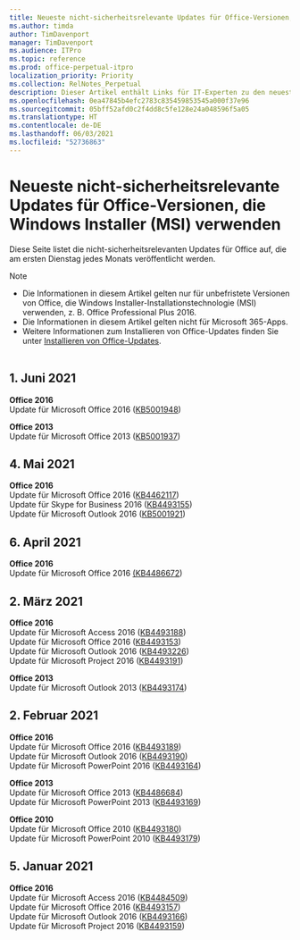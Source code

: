 ```yaml
---
title: Neueste nicht-sicherheitsrelevante Updates für Office-Versionen, die Windows Installer (MSI) verwenden
ms.author: timda
author: TimDavenport
manager: TimDavenport
ms.audience: ITPro
ms.topic: reference
ms.prod: office-perpetual-itpro
localization_priority: Priority
ms.collection: RelNotes_Perpetual
description: Dieser Artikel enthält Links für IT-Experten zu den neuesten nicht-sicherheitsrelevanten Updateinformationen für dauerhafte Versionen von Office 2016, Office 2013 und Office 2010
ms.openlocfilehash: 0ea47845b4efc2783c835459853545a000f37e96
ms.sourcegitcommit: 05bff52afd0c2f4dd8c5fe128e24a048596f5a05
ms.translationtype: HT
ms.contentlocale: de-DE
ms.lasthandoff: 06/03/2021
ms.locfileid: "52736863"
---
```

# <a name="latest-non-security-updates-for-versions-of-office-that-use-windows-installer-msi"></a>Neueste nicht-sicherheitsrelevante Updates für Office-Versionen, die Windows Installer (MSI) verwenden

Diese Seite listet die nicht-sicherheitsrelevanten Updates für Office auf, die am ersten Dienstag jedes Monats veröffentlicht werden.

> [!NOTE]
> - Die Informationen in diesem Artikel gelten nur für unbefristete Versionen von Office, die Windows Installer-Installationstechnologie (MSI) verwenden, z. B. Office Professional Plus 2016.
> - Die Informationen in diesem Artikel gelten nicht für Microsoft 365-Apps.
> - Weitere Informationen zum Installieren von Office-Updates finden Sie unter [Installieren von Office-Updates](https://support.office.com/article/2ab296f3-7f03-43a2-8e50-46de917611c5).
<br/><br/>

## <a name="june-1-2021"></a>1. Juni 2021
**Office 2016**<br/>
Update für Microsoft Office 2016 ([KB5001948](https://support.microsoft.com/help/5001948)) </br> 

**Office 2013**<br/>
Update für Microsoft Office 2013 ([KB5001937](https://support.microsoft.com/help/5001937)) </br> 

## <a name="may-4-2021"></a>4. Mai 2021
**Office 2016**<br/>
Update für Microsoft Office 2016 ([KB4462117](https://support.microsoft.com/help/4462117)) </br> Update für Skype for Business 2016 ([KB4493155](https://support.microsoft.com/help/4493155)) </br> Update für Microsoft Outlook 2016 ([KB5001921](https://support.microsoft.com/help/5001921)) </br> 

## <a name="april-6-2021"></a>6. April 2021
**Office 2016**<br/>
Update für Microsoft Office 2016 [(KB4486672](https://support.microsoft.com/help/4486672)) </br> 

## <a name="march-2-2021"></a>2. März 2021
**Office 2016**<br/>
Update für Microsoft Access 2016 ([KB4493188](https://support.microsoft.com/help/4493188)) </br> Update für Microsoft Office 2016 ([KB4493153](https://support.microsoft.com/help/4493153)) </br> Update für Microsoft Outlook 2016 ([KB4493226](https://support.microsoft.com/help/4493226)) </br> Update für Microsoft Project 2016 ([KB4493191](https://support.microsoft.com/help/4493191)) </br> 


**Office 2013**<br/>
Update für Microsoft Outlook 2013 ([KB4493174](https://support.microsoft.com/help/4493174)) </br> 


## <a name="february-2-2021"></a>2. Februar 2021
**Office 2016**<br/>
Update für Microsoft Office 2016 ([KB4493189](https://support.microsoft.com/help/4493189)) </br> Update für Microsoft Outlook 2016 ([KB4493190](https://support.microsoft.com/help/4493190)) </br> Update für Microsoft PowerPoint 2016 ([KB4493164](https://support.microsoft.com/help/4493164)) </br> 

**Office 2013**<br/>
Update für Microsoft Office 2013 ([KB4486684](https://support.microsoft.com/help/4486684)) </br>
Update für Microsoft PowerPoint 2013 ([KB4493169](https://support.microsoft.com/help/4493169)) </br>

**Office 2010**<br/>
Update für Microsoft Office 2010 ([KB4493180](https://support.microsoft.com/help/4493180)) </br>
Update für Microsoft PowerPoint 2010 ([KB4493179](https://support.microsoft.com/help/4493179))</br>


## <a name="january-5-2021"></a>5. Januar 2021
**Office 2016**</br>
Update für Microsoft Access 2016 ([KB4484509](https://support.microsoft.com/help/4484509)) </br>
Update für Microsoft Office 2016 ([KB4493157](https://support.microsoft.com/help/4493157)) </br>
Update für Microsoft Outlook 2016 ([KB4493166](https://support.microsoft.com/help/4493166)) </br>
Update für Microsoft Project 2016 ([KB4493159](https://support.microsoft.com/help/4493159)) </br>



</br>